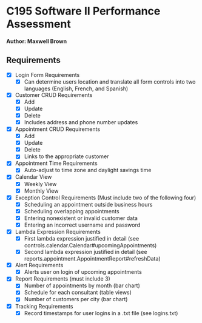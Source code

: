 # C195 Software II Performance Assessment
#### Author: Maxwell Brown

## Requirements

 - [x] Login Form Requirements
	 - [x] Can determine users location and translate all form controls into two languages (English, French, and Spanish)
 - [x] Customer CRUD Requirements
	 - [x] Add
	 - [x] Update
	 - [x] Delete
	 - [x] Includes address and phone number updates
 - [x] Appointment CRUD Requirements
	 - [x] Add
	 - [x] Update
	 - [x] Delete
	 - [x] Links to the appropriate customer 
 - [x] Appointment Time Requirements
	 - [x] Auto-adjust to time zone and daylight savings time
 - [x] Calendar View 
	 - [x] Weekly View
	 - [x] Monthly View
 - [x] Exception Control Requirements (Must include two of the following four)
	 - [x] Scheduling an appointment outside business hours
	 - [x] Scheduling overlapping appointments
	 - [x] Entering nonexistent or invalid customer data
	 - [x] Entering an incorrect username and password
 - [x] Lambda Expression Requirements
	 - [x] First lambda expression justified in detail (see controls.calendar.Calendar#upcomingAppointments)
	 - [x] Second lambda expression justified in detail (see reports.appointment.AppointmentReport#refreshData)
 - [x] Alert Requirements
	 - [x] Alerts user on login of upcoming appointments
 - [x] Report Requirements (must include 3)
	 - [x] Number of appointments by month (bar chart)
	 - [x] Schedule for each consultant (table views)
	 - [x] Number of customers per city (bar chart)
 - [x] Tracking Requirements
	 - [x] Record timestamps for user logins in a .txt file (see logins.txt)
